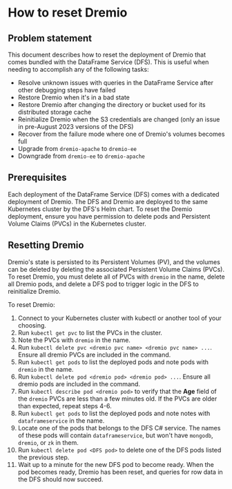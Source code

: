# How to reset Dremio

## Problem statement

This document describes how to reset the deployment of Dremio that comes bundled
with the DataFrame Service (DFS). This is useful when needing to accomplish any
of the following tasks:

- Resolve unknown issues with queries in the DataFrame Service after other
  debugging steps have failed
- Restore Dremio when it's in a bad state
- Restore Dremio after changing the directory or bucket used for its distributed
  storage cache
- Reinitialize Dremio when the S3 credentials are changed (only an issue in
  pre-August 2023 versions of the DFS)
- Recover from the failure mode where one of Dremio's volumes becomes full
- Upgrade from `dremio-apache` to `dremio-ee`
- Downgrade from `dremio-ee` to `dremio-apache`

## Prerequisites

Each deployment of the DataFrame Service (DFS) comes with a dedicated deployment
of Dremio. The DFS and Dremio are deployed to the same Kubernetes cluster by the
DFS's Helm chart. To reset the Dremio deployment, ensure you have permission
to delete pods and Persistent Volume Claims (PVCs) in the Kubernetes cluster.

## Resetting Dremio

Dremio's state is persisted to its
Persistent Volumes (PV), and the volumes can be deleted by deleting the associated
Persistent Volume Claims (PVCs). To reset Dremio, you must delete all of
PVCs with `dremio` in the name, delete all Dremio pods, and delete a DFS pod to trigger
logic in the DFS to reinitialize Dremio.

To reset Dremio:

1. Connect to your Kubernetes cluster with kubectl or another tool of your choosing.
1. Run `kubectl get pvc` to list the PVCs in the cluster.
1. Note the PVCs with `dremio` in the name.
1. Run `kubectl delete pvc <dremio pvc name> <dremio pvc name> ...`. Ensure all dremio PVCs are included in the command.
1. Run `kubectl get pods` to list the deployed pods and note pods with `dremio` in the name.
1. Run `kubectl delete pod <dremio pod> <dremio pod> ...`. Ensure all dremio pods are included in the command.
1. Run `kubectl describe pod <dremio pod>` to verify that the **Age** field of the `dremio` PVCs
   are less than a few minutes old. If the PVCs are older than
   expected, repeat steps 4-6.
1. Run `kubectl get pods` to list the deployed pods and note notes with `dataframeservice` in the name.
1. Locate one of the pods that belongs to the DFS C# service. The names of
    these pods will contain `dataframeservice`, but won't have `mongodb`,
    `dremio`, or `zk` in them.
1. Run `kubectl delete pod <DFS pod>` to delete one of the DFS pods listed the previous step.
1. Wait up to a minute for the new DFS pod to become ready. When the pod
    becomes ready, Dremio has been reset, and queries for row data in the DFS
    should now succeed.
